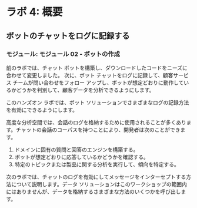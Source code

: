 ﻿---
lab:
    title: 'ラボ 4: 概要'
    module: 'モジュール 2: ボットの作成'
---

# ラボ 4: 概要

## ボットのチャットをログに記録する

### モジュール: モジュール 02 - ボットの作成

前のラボでは、チャット ボットを構築し、ダウンロードしたコードをニーズに合わせて変更しました。  次に、ボット チャットをログに記録して、顧客サービス チームが問い合わせをフォロー アップし、ボットが想定どおりに動作しているかどうかを判別して、顧客データを分析できるようにします。

このハンズオン ラボでは、ボット ソリューションでさまざまなログの記録方法を有効にできるようにします。

高度な分析空間では、会話のログを格納するために使用されることが多くあります。チャットの会話のコーパスを持つことにより、開発者は次のことができます。

1. ドメインに固有の質問と回答のエンジンを構築する。
2. ボットが想定どおりに応答しているかどうかを確認する。
3. 特定のトピックまたは製品に関する分析を実行して、傾向を特定する。

次のラボでは、チャットのログを有効にしてメッセージをインターセプトする方法について説明します。データ ソリューションはこのワークショップの範囲内にはありませんが、データを格納するさまざまな方法のいくつかを呼び出します。

